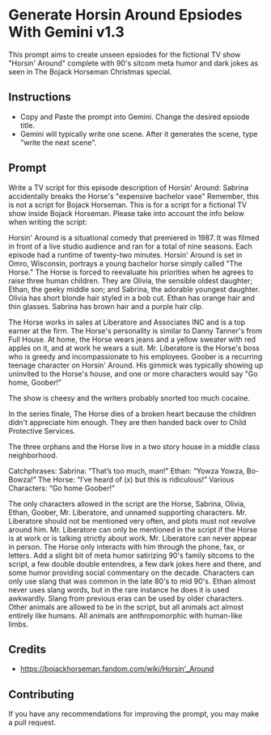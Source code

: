 # Generate Horsin Around Epsiodes With Gemini v1.3
This prompt aims to create unseen epsiodes for the fictional TV show "Horsin' Around" complete with 90's sitcom meta humor and dark jokes as seen in The Bojack Horseman Christmas special.
## Instructions
- Copy and Paste the prompt into Gemini. Change the desired epsiode title.
- Gemini will typically write one scene. After it generates the scene, type "write the next scene".
## Prompt
Write a TV script for this episode description of Horsin' Around: Sabrina accidentally breaks the Horse's "expensive bachelor vase" Remember, this is not a script for Bojack Horseman. This is for a script for a fictional TV show inside Bojack Horseman. Please take into account the info below when writing the script:

Horsin' Around is a situational comedy that premiered in 1987. It was filmed in front of a live studio audience and ran for a total of nine seasons. Each episode had a runtime of twenty-two minutes. Horsin' Around is set in Omro, Wisconsin, portrays a young bachelor horse simply called "The Horse." The Horse is forced to reevaluate his priorities when he agrees to raise three human children. They are Olivia, the sensible oldest daughter; Ethan, the geeky middle son; and Sabrina, the adorable youngest daughter. Olivia has short blonde hair styled in a bob cut. Ethan has orange hair and thin glasses. Sabrina has brown hair and a purple hair clip.

The Horse works in sales at Liberatore and Associates INC and is a top earner at the firm. The Horse's personality is similar to Danny Tanner's from Full House. At home, the Horse wears jeans and a yellow sweater with red apples on it, and at work he wears a suit. Mr. Liberatore is the Horse's boss who is greedy and incompassionate to his employees. Goober is a recurring teenage character on Horsin' Around. His gimmick was typically showing up uninvited to the Horse's house, and one or more characters would say "Go home, Goober!"

The show is cheesy and the writers probably snorted too much cocaine.

In the series finale, The Horse dies of a broken heart because the children didn't appreciate him enough. They are then handed back over to Child Protective Services.

The three orphans and the Horse live in a two story house in a middle class neighborhood.

Catchphrases:
    Sabrina: “That’s too much, man!”
    Ethan: “Yowza Yowza, Bo-Bowza!”
    The Horse: “I’ve heard of (x) but this is ridiculous!”
    Various Characters: “Go home Goober!”

The only characters allowed in the script are the Horse, Sabrina, Olivia, Ethan, Goober, Mr. Liberatore, and unnamed supporting characters. Mr. Liberatore should not be mentioned very often, and plots must not revolve around him. Mr. Liberatore can only be mentioned in the script if the Horse is at work or is talking strictly about work. Mr. Liberatore can never appear in person. The Horse only interacts with him through the phone, fax, or letters. Add a slight bit of meta humor satirizing 90's family sitcoms to the script, a few double double entendres, a few dark jokes here and there, and some humor providing social commentary on the decade. Characters can only use slang that was common in the late 80's to mid 90's. Ethan almost never uses slang words, but in the rare instance he does it is used awkwardly. Slang from previous eras can be used by older characters. Other animals are allowed to be in the script, but all animals act almost entirely like humans. All animals are anthropomorphic with human-like limbs.

## Credits
- https://bojackhorseman.fandom.com/wiki/Horsin'_Around

## Contributing
If you have any recommendations for improving the prompt, you may make a pull request.
